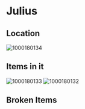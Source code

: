 # Julius

## Location 
![1000180134](01128301c9a515a0567b0878387fed84_MD5.jpg)


## Items in it
![1000180133](a9754adb96ed79fc76932db6ba82fbd4_MD5.jpg)
![1000180132](8eb81578967bafbb44aa66270d8f2f20_MD5.jpg)


## Broken Items
